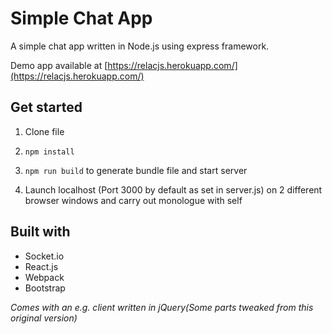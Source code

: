 # Simple Chat App

A simple chat app written in Node.js using express framework.

Demo app available at  [https://relacjs.herokuapp.com/](https://relacjs.herokuapp.com/)

## Get started

1) Clone file

2) ```npm install```

3) ```npm run build``` to generate bundle file and start server

3) Launch localhost (Port 3000 by default as set in server.js) on 2 different browser windows and carry out monologue with self

## Built with
* Socket.io
* React.js
* Webpack
* Bootstrap

*Comes with an e.g. client written in jQuery(Some parts tweaked from this original version)*

